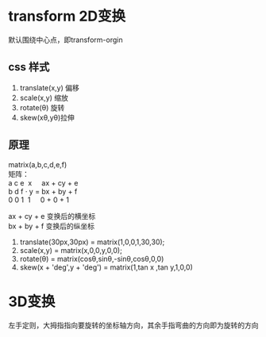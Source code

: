 # transform 2D变换  
默认围绕中心点，即transform-orgin
## css 样式  
1. translate(x,y) 偏移
2. scale(x,y) 缩放
3. rotate(θ) 旋转
4. skew(xθ,yθ)拉伸
## 原理  
matrix(a,b,c,d,e,f)  
矩阵：  
  a c e &nbsp;x&nbsp;&nbsp;&nbsp;&nbsp; ax + cy + e  
  b d f · y  =  bx + by + f  
  0 0 1 &nbsp;1&nbsp;&nbsp;&nbsp;&nbsp; 0 + 0 + 1  
  
  ax + cy + e 变换后的横坐标  
  bx + by + f 变换后的纵坐标  
1. translate(30px,30px) = matrix(1,0,0,1,30,30);  
2. scale(x,y) = matrix(x,0,0,y,0,0);  
3. rotate(θ) = matrix(cosθ,sinθ,-sinθ,cosθ,0,0)  
4. skew(x + 'deg',y + 'deg') = matrix(1,tan x ,tan y,1,0,0)   
# 3D变换  
左手定则，大拇指指向要旋转的坐标轴方向，其余手指弯曲的方向即为旋转的方向
   